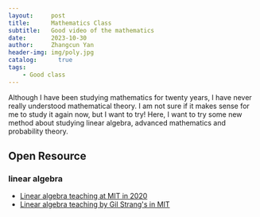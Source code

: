 ```yaml
---
layout:     post
title:      Mathematics Class
subtitle:   Good video of the mathematics
date:       2023-10-30
author:     Zhangcun Yan
header-img: img/poly.jpg
catalog: 	  true
tags:
    - Good class
---
```



Although I have been studying mathematics for twenty years, I have never really understood mathematical theory. I am not sure if it makes sense for me to study it again now, but I want to try! Here, I want to try some new method about studying linear algebra, advanced mathematics and probability theory.

## Open Resource

### linear algebra
* [Linear algebra teaching at MIT in 2020](https://ocw.mit.edu/courses/res-18-010-a-2020-vision-of-linear-algebra-spring-2020/video_galleries/videos/)
* [Linear algebra teaching by Gil Strang's in MIT](https://www.youtube.com/watch?v=lUUte2o2Sn8&list=PLUl4u3cNGP60DW_heGsvmEGwaXtGuSzQ7)
